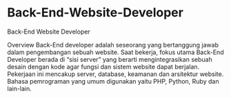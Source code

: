 # Back-End-Website-Developer
Back-End Website Developer



Overview
Back-End developer adalah seseorang yang bertanggung jawab dalam pengembangan sebuah website. Saat bekerja, fokus utama Back-End Developer berada di “sisi server” yang berarti mengintegrasikan sebuah desain dengan kode agar fungsi dan sistem website dapat berjalan. Pekerjaan ini mencakup server, database, keamanan dan arsitektur website. Bahasa pemrograman yang umum digunakan yaitu PHP, Python, Ruby dan lain-lain.

